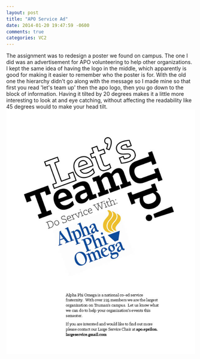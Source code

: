 ```yaml
---
layout: post
title: "APO Service Ad"
date: 2014-01-20 19:47:59 -0600
comments: true
categories: VC2
---
```

The assignment was to redesign a poster we found on campus.  The one I did was an advertisement for APO volunteering to help other organizations.  I kept the same idea of having the logo in the middle, which apparently is good for making it easier to remember who the poster is for.  With the old one the hierarchy didn't go along with the message so I made mine so that first you read 'let's team up' then the apo logo, then you go down to the block of information.  Having it tilted by 20 degrees makes it a little more interesting to look at and eye catching, without affecting the readability like 45 degrees would to make your head tilt.  
![APO Service AD](/images/posts/apo_service_ad.jpg "APO Service Ad")